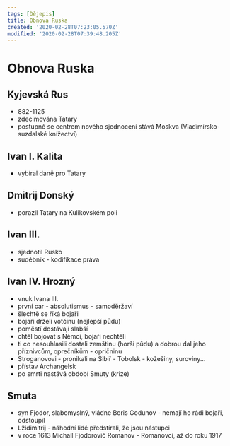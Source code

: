 ```yaml
---
tags: [Dějepis]
title: Obnova Ruska
created: '2020-02-28T07:23:05.570Z'
modified: '2020-02-28T07:39:48.205Z'
---
```


# Obnova Ruska

## Kyjevská Rus
- 882-1125
- zdecimována Tatary
- postupně se centrem nového sjednocení stává Moskva (Vladimirsko-suzdalské knížectví)

## Ivan I. Kalita
- vybíral daně pro Tatary

## Dmitrij Donský
- porazil Tatary na Kulikovském poli

## Ivan III.
- sjednotil Rusko
- suděbnik - kodifikace práva

## Ivan IV. Hrozný
- vnuk Ivana III.
- první car - absolutismus - samoděržaví
- šlechtě se říká bojaři
- bojaři drželi votčinu (nejlepší půdu)
- poměstí dostávají slabší
- chtěl bojovat s Němci, bojaři nechtěli
- ti co nesouhlasili dostali zemštinu (horší půdu) a dobrou dal jeho příznivcům, oprečníkům - opričninu
- Stroganovovi - pronikali na Sibiř - Tobolsk - kožešiny, suroviny...
- přístav Archangelsk
- po smrti nastává období Smuty (krize)

## Smuta
- syn Fjodor, slabomyslný, vládne Boris Godunov - nemají ho rádi bojaři, odstoupil
- Lžidimitrij - náhodní lidé předstírali, že jsou nástupci
- v roce 1613 Michail Fjodorovič Romanov - Romanovci, až do roku 1917
